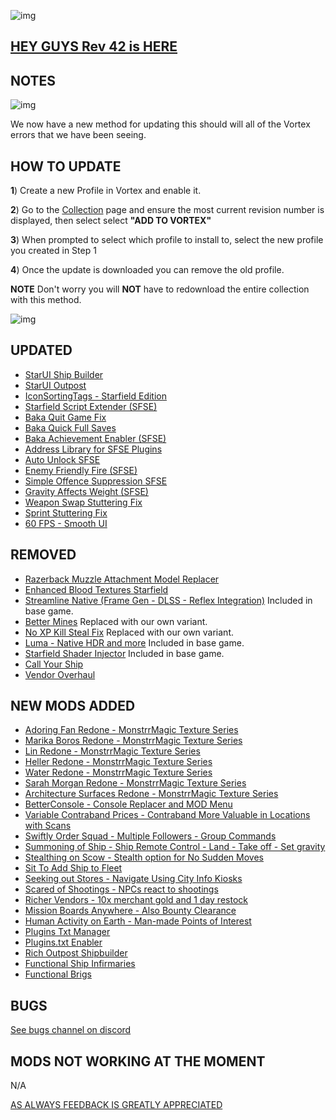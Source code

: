 ![img](https://s11.gifyu.com/images/SgCoI.png)

## [HEY GUYS Rev 42 is HERE](https://)

## NOTES

![img](https://i.imgur.com/wAJUpeU.png)

We now have a new method for updating this should will all of the Vortex errors that we have been seeing.

## HOW TO UPDATE

**1**) Create a new Profile in Vortex and enable it.

**2**) Go to the [Collection](https://next.nexusmods.com/starfield/collections/npk3lv?utm_source=copy&utm_medium=social&utm_campaign=share_collection) page and ensure the most current revision number is displayed, then select select **"ADD TO VORTEX"**

**3**) When prompted to select which profile to install to, select the new profile you created in Step 1

**4**) Once the update is downloaded you can remove the old profile.

**NOTE** Don't worry you will **NOT** have to redownload the entire collection with this method.

![img](https://i.imgur.com/wAJUpeU.png)

## UPDATED

- [StarUI Ship Builder](https://www.nexusmods.com/starfield/mods/6402)
- [StarUI Outpost](https://www.nexusmods.com/starfield/mods/5766)
- [IconSortingTags - Starfield Edition](https://www.nexusmods.com/starfield/mods/312?tab=description)
- [Starfield Script Extender (SFSE)](https://www.nexusmods.com/starfield/mods/106?tab=description)
- [Baka Quit Game Fix](https://www.nexusmods.com/starfield/mods/1662)
- [Baka Quick Full Saves](https://www.nexusmods.com/starfield/mods/1750)
- [Baka Achievement Enabler (SFSE)](https://www.nexusmods.com/starfield/mods/658)
- [Address Library for SFSE Plugins](https://www.nexusmods.com/starfield/mods/3256)
- [Auto Unlock SFSE](https://www.nexusmods.com/starfield/mods/5571)
- [Enemy Friendly Fire (SFSE)](https://www.nexusmods.com/starfield/mods/614)
- [Simple Offence Suppression SFSE](https://www.nexusmods.com/starfield/mods/4456)
- [Gravity Affects Weight (SFSE)](https://www.nexusmods.com/starfield/mods/3048?tab=description)
- [Weapon Swap Stuttering Fix](https://www.nexusmods.com/starfield/mods/2830?tab=description)
- [Sprint Stuttering Fix](https://www.nexusmods.com/starfield/mods/884?tab=description)
- [60 FPS - Smooth UI](https://www.nexusmods.com/starfield/mods/350)

## REMOVED

- [Razerback Muzzle Attachment Model Replacer](https://www.nexusmods.com/starfield/mods/3408)
- [Enhanced Blood Textures Starfield](https://www.nexusmods.com/starfield/mods/326?tab=description)
- [Streamline Native (Frame Gen - DLSS - Reflex Integration)](https://www.nexusmods.com/starfield/mods/2751) Included in base game.
- [Better Mines](https://www.nexusmods.com/starfield/mods/1185) Replaced with our own variant.
- [No XP Kill Steal Fix](https://www.nexusmods.com/starfield/mods/1018) Replaced with our own variant.
- [Luma - Native HDR and more](https://www.nexusmods.com/starfield/mods/4821) Included in base game.
- [Starfield Shader Injector](https://www.nexusmods.com/starfield/mods/5562) Included in base game.
- [Call Your Ship](https://www.nexusmods.com/starfield/mods/4923)
- [Vendor Overhaul](https://www.nexusmods.com/starfield/mods/5179)

## NEW MODS ADDED

- [Adoring Fan Redone - MonstrrMagic Texture Series](https://www.nexusmods.com/starfield/mods/6882)
- [Marika Boros Redone - MonstrrMagic Texture Series](https://www.nexusmods.com/starfield/mods/6885)
- [Lin Redone - MonstrrMagic Texture Series](https://www.nexusmods.com/starfield/mods/6884)
- [Heller Redone - MonstrrMagic Texture Series](https://www.nexusmods.com/starfield/mods/6883)
- [Water Redone - MonstrrMagic Texture Series](https://www.nexusmods.com/starfield/mods/6760)
- [Sarah Morgan Redone - MonstrrMagic Texture Series](https://www.nexusmods.com/starfield/mods/6701)
- [Architecture Surfaces Redone - MonstrrMagic Texture Series](https://www.nexusmods.com/starfield/mods/6477?tab=description)
- [BetterConsole - Console Replacer and MOD Menu](https://www.nexusmods.com/starfield/mods/3683)
- [Variable Contraband Prices - Contraband More Valuable in Locations with Scans](https://www.nexusmods.com/starfield/mods/5759)
- [Swiftly Order Squad - Multiple Followers - Group Commands](https://www.nexusmods.com/starfield/mods/6439)
- [Summoning of Ship - Ship Remote Control - Land - Take off - Set gravity](https://www.nexusmods.com/starfield/mods/6216)
- [Stealthing on Scow - Stealth option for No Sudden Moves](https://www.nexusmods.com/starfield/mods/4556)
- [Sit To Add Ship to Fleet](https://www.nexusmods.com/starfield/mods/6493)
- [Seeking out Stores - Navigate Using City Info Kiosks](https://www.nexusmods.com/starfield/mods/6079)
- [Scared of Shootings - NPCs react to shootings](https://www.nexusmods.com/starfield/mods/5711)
- [Richer Vendors - 10x merchant gold and 1 day restock](https://www.nexusmods.com/starfield/mods/5624)
- [Mission Boards Anywhere - Also Bounty Clearance](https://www.nexusmods.com/starfield/mods/6570)
- [Human Activity on Earth - Man-made Points of Interest](https://www.nexusmods.com/starfield/mods/5738)
- [Plugins Txt Manager](https://www.nexusmods.com/starfield/mods/6871)
- [Plugins.txt Enabler](https://www.nexusmods.com/starfield/mods/4157)
- [Rich Outpost Shipbuilder](https://www.nexusmods.com/starfield/mods/5492)
- [Functional Ship Infirmaries](https://www.nexusmods.com/starfield/mods/6386)
- [Functional Brigs](https://www.nexusmods.com/starfield/mods/6330)


## BUGS

[See bugs channel on discord](https://discord.gg/xZNztPjA2u)

## MODS NOT WORKING AT THE MOMENT

N/A


[AS ALWAYS FEEDBACK IS GREATLY APPRECIATED](https://)